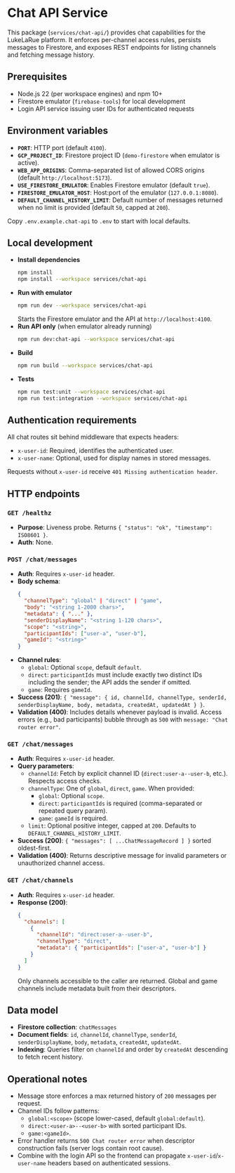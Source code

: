 # Chat API Service

This package (`services/chat-api/`) provides chat capabilities for the LukeLaRue platform. It enforces per-channel access rules, persists messages to Firestore, and exposes REST endpoints for listing channels and fetching message history.

## Prerequisites

- Node.js 22 (per workspace engines) and npm 10+
- Firestore emulator (`firebase-tools`) for local development
- Login API service issuing user IDs for authenticated requests

## Environment variables

- **`PORT`**: HTTP port (default `4100`).
- **`GCP_PROJECT_ID`**: Firestore project ID (`demo-firestore` when emulator is active).
- **`WEB_APP_ORIGINS`**: Comma-separated list of allowed CORS origins (default `http://localhost:5173`).
- **`USE_FIRESTORE_EMULATOR`**: Enables Firestore emulator (default `true`).
- **`FIRESTORE_EMULATOR_HOST`**: Host:port of the emulator (`127.0.0.1:8080`).
- **`DEFAULT_CHANNEL_HISTORY_LIMIT`**: Default number of messages returned when no limit is provided (default `50`, capped at `200`).

Copy `.env.example.chat-api` to `.env` to start with local defaults.

## Local development

- **Install dependencies**
  ```bash
  npm install
  npm install --workspace services/chat-api
  ```
- **Run with emulator**
  ```bash
  npm run dev --workspace services/chat-api
  ```
  Starts the Firestore emulator and the API at `http://localhost:4100`.
- **Run API only** (when emulator already running)
  ```bash
  npm run dev:chat-api --workspace services/chat-api
  ```
- **Build**
  ```bash
  npm run build --workspace services/chat-api
  ```
- **Tests**
  ```bash
  npm run test:unit --workspace services/chat-api
  npm run test:integration --workspace services/chat-api
  ```

## Authentication requirements

All chat routes sit behind middleware that expects headers:

- `x-user-id`: Required, identifies the authenticated user.
- `x-user-name`: Optional, used for display names in stored messages.

Requests without `x-user-id` receive `401 Missing authentication header`.

## HTTP endpoints

### `GET /healthz`
- **Purpose**: Liveness probe. Returns `{ "status": "ok", "timestamp": ISO8601 }`.
- **Auth**: None.

### `POST /chat/messages`
- **Auth**: Requires `x-user-id` header.
- **Body schema**:
  ```json
  {
    "channelType": "global" | "direct" | "game",
    "body": "<string 1-2000 chars>",
    "metadata": { "..." },
    "senderDisplayName": "<string 1-120 chars>",
    "scope": "<string>",
    "participantIds": ["user-a", "user-b"],
    "gameId": "<string>"
  }
  ```
- **Channel rules**:
  - `global`: Optional `scope`, default `default`.
  - `direct`: `participantIds` must include exactly two distinct IDs including the sender; the API adds the sender if omitted.
  - `game`: Requires `gameId`.
- **Success (201)**: `{ "message": { id, channelId, channelType, senderId, senderDisplayName, body, metadata, createdAt, updatedAt } }`.
- **Validation (400)**: Includes details whenever payload is invalid. Access errors (e.g., bad participants) bubble through as `500` with `message: "Chat router error"`.

### `GET /chat/messages`
- **Auth**: Requires `x-user-id` header.
- **Query parameters**:
  - `channelId`: Fetch by explicit channel ID (`direct:user-a--user-b`, etc.). Respects access checks.
  - `channelType`: One of `global`, `direct`, `game`. When provided:
    - `global`: Optional `scope`.
    - `direct`: `participantIds` is required (comma-separated or repeated query param).
    - `game`: `gameId` is required.
  - `limit`: Optional positive integer, capped at `200`. Defaults to `DEFAULT_CHANNEL_HISTORY_LIMIT`.
- **Success (200)**: `{ "messages": [ ...ChatMessageRecord ] }` sorted oldest-first.
- **Validation (400)**: Returns descriptive message for invalid parameters or unauthorized channel access.

### `GET /chat/channels`
- **Auth**: Requires `x-user-id` header.
- **Response (200)**:
  ```json
  {
    "channels": [
      {
        "channelId": "direct:user-a--user-b",
        "channelType": "direct",
        "metadata": { "participantIds": ["user-a", "user-b"] }
      }
    ]
  }
  ```
  Only channels accessible to the caller are returned. Global and game channels include metadata built from their descriptors.

## Data model

- **Firestore collection**: `chatMessages`
- **Document fields**: `id`, `channelId`, `channelType`, `senderId`, `senderDisplayName`, `body`, `metadata`, `createdAt`, `updatedAt`.
- **Indexing**: Queries filter on `channelId` and order by `createdAt` descending to fetch recent history.

## Operational notes

- Message store enforces a max returned history of `200` messages per request.
- Channel IDs follow patterns:
  - `global:<scope>` (scope lower-cased, default `global:default`).
  - `direct:<user-a>--<user-b>` with sorted participant IDs.
  - `game:<gameId>`.
- Error handler returns `500 Chat router error` when descriptor construction fails (server logs contain root cause).
- Combine with the login API so the frontend can propagate `x-user-id`/`x-user-name` headers based on authenticated sessions.
